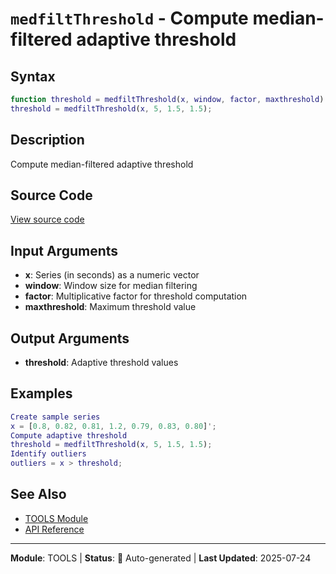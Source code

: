 # `medfiltThreshold` - Compute median-filtered adaptive threshold

## Syntax

```matlab
function threshold = medfiltThreshold(x, window, factor, maxthreshold)
threshold = medfiltThreshold(x, 5, 1.5, 1.5);
```

## Description

Compute median-filtered adaptive threshold

## Source Code

[View source code](../../../src/tools/medfiltThreshold.m)

## Input Arguments

- **x**: Series (in seconds) as a numeric vector
- **window**: Window size for median filtering
- **factor**: Multiplicative factor for threshold computation
- **maxthreshold**: Maximum threshold value

## Output Arguments

- **threshold**: Adaptive threshold values

## Examples

```matlab
Create sample series
x = [0.8, 0.82, 0.81, 1.2, 0.79, 0.83, 0.80]';
Compute adaptive threshold
threshold = medfiltThreshold(x, 5, 1.5, 1.5);
Identify outliers
outliers = x > threshold;
```

## See Also

- [TOOLS Module](README.md)
- [API Reference](../README.md)

---

**Module**: TOOLS | **Status**: 🔄 Auto-generated | **Last Updated**: 2025-07-24
